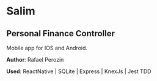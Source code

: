 # Salim
## Personal Finance Controller
Mobile app for IOS and Android.

**Author**: Rafael Perozin

**Used**: ReactNative | SQLite | Express | KnexJs | Jest TDD